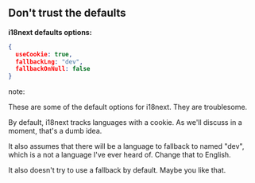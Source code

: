 ##  Don&#39;t trust the defaults

**i18next defaults options:**

```json
{
  useCookie: true,
  fallbackLng: "dev",
  fallbackOnNull: false
}
```

note:

These are some of the default options for i18next. They are troublesome.

By default, i18next tracks languages with a cookie. As we'll discuss in a moment, that's a dumb idea.

It also assumes that there will be a language to fallback to named "dev", which is a not a language I've ever heard of. Change that to English.

It also doesn't try to use a fallback by default. Maybe you like that.
